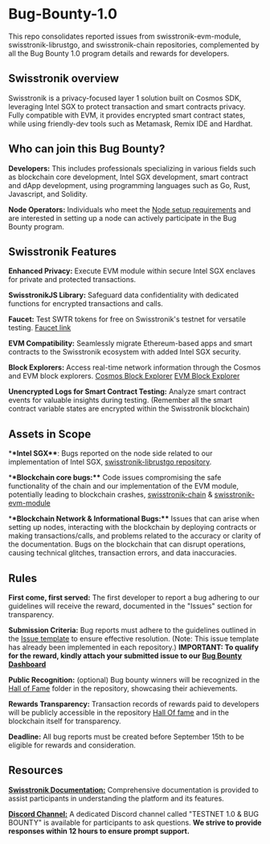 # Bug-Bounty-1.0

This repo consolidates reported issues from swisstronik-evm-module, swisstronik-librustgo, and swisstronik-chain repositories, complemented by all the Bug Bounty 1.0 program details and rewards for developers.

## Swisstronik overview

Swisstronik is a privacy-focused layer 1 solution built on Cosmos SDK, leveraging Intel SGX to protect transaction and smart contracts privacy. Fully compatible with EVM, it provides encrypted smart contract states, while using friendly-dev tools such as Metamask, Remix IDE and Hardhat.

## Who can join this Bug Bounty?

**Developers:** This includes professionals specializing in various fields such as blockchain core development, Intel SGX development, smart contract and dApp development, using programming languages such as Go, Rust, Javascript, and Solidity.

**Node Operators:** Individuals who meet the [Node setup requirements](https://swisstronik.gitbook.io/swisstronik-docs/swisstronik-testnet/setup-node) and are interested in setting up a node can actively participate in the Bug Bounty program.

## Swisstronik Features

**Enhanced Privacy:** Execute EVM module within secure Intel SGX enclaves for private and protected transactions.

**SwisstronikJS Library:** Safeguard data confidentiality with dedicated functions for encrypted transactions and calls.

**Faucet:** Test SWTR tokens for free on Swisstronik's testnet for versatile testing.
[Faucet link](https://faucet.testnet.swisstronik.com/)

**EVM Compatibility:** Seamlessly migrate Ethereum-based apps and smart contracts to the Swisstronik ecosystem with added Intel SGX security.

**Block Explorers:** Access real-time network information through the Cosmos and EVM block explorers.
[Cosmos Block Explorer](https://explorer-cosmos.testnet.swisstronik.com/)
[EVM Block Explorer](https://explorer-evm.testnet.swisstronik.com/)

**Unencrypted Logs for Smart Contract Testing:** Analyze smart contract events for valuable insights during testing. (Remember all the smart contract variable states are encrypted within the Swisstronik blockchain)

## Assets in Scope

\***\*Intel SGX\*\***: Bugs reported on the node side related to our implementation of Intel SGX, [swisstronik-librustgo repository](https://github.com/SigmaGmbH/swisstronik-librustgo).

\***\*Blockchain core bugs:\*\*** Code issues compromising the safe functionality of the chain and our implementation of the EVM module, potentially leading to blockchain crashes, [swisstronik-chain](https://github.com/SigmaGmbH/swisstronik-chain) & [swisstronik-evm-module](https://github.com/SigmaGmbH/swisstronik-evm-module)

\***\*Blockchain Network & Informational Bugs:\*\*** Issues that can arise when setting up nodes, interacting with the blockchain by deploying contracts or making transactions/calls, and problems related to the accuracy or clarity of the documentation. Bugs on the blockchain that can disrupt operations, causing technical glitches, transaction errors, and data inaccuracies.

## Rules

**First come, first served:** The first developer to report a bug adhering to our guidelines will receive the reward, documented in the "Issues" section for transparency.

**Submission Criteria:** Bug reports must adhere to the guidelines outlined in the [Issue template](./ISSUE_TEMPLATE.md) to ensure effective resolution. (Note: This issue template has already been implemented in each repository.)
**IMPORTANT: To qualify for the reward, kindly attach your submitted issue to our [Bug Bounty Dashboard](https://www.swisstronik.com/bug-bounty)**

**Public Recognition:** (optional) Bug bounty winners will be recognized in the [Hall of Fame](./Hall%20Of%20Fame/) folder in the repository, showcasing their achievements.

**Rewards Transparency:** Transaction records of rewards paid to developers will be publicly accessible in the repository [Hall Of fame](./Hall%20Of%20Fame/) and in the blockchain itself for transparency.

**Deadline:** All bug reports must be created before September 15th to be eligible for rewards and consideration.

## Resources

**[Swisstronik Documentation:](https://swisstronik.gitbook.io/swisstronik-docs/)** Comprehensive documentation is provided to assist participants in understanding the platform and its features.

**[Discord Channel:](https://discord.gg/GdRjwjWHa9)** A dedicated Discord channel called "TESTNET 1.0 & BUG BOUNTY" is available for participants to ask questions. **We strive to provide responses within 12 hours to ensure prompt support.**
